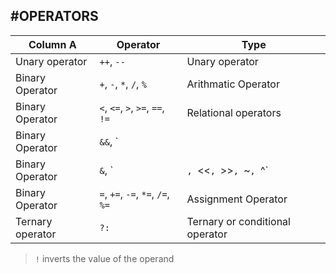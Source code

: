 #OPERATORS
---




Column A | Operator | Type 
---------|----------|------
 Unary operator | `++`, `--` | Unary operator
 Binary Operator | `+`, `-`, `*`, `/`, `%` | Arithmatic Operator
 Binary Operator | `<`, `<=`, `>`, `>=`, `==`, `!=` | Relational operators
 Binary Operator | `&&`, `||`, `!`| Logical Operators
 Binary Operator | `&`, `|`, `<<`, `>>`, `~`, `^` | Bitwise Operator
 Binary Operator| `=`, `+=`, `-=`, `*=`, `/=`, `%=` | Assignment Operator
 Ternary operator | `?:` | Ternary or conditional operator


> `!` inverts the value of the operand


